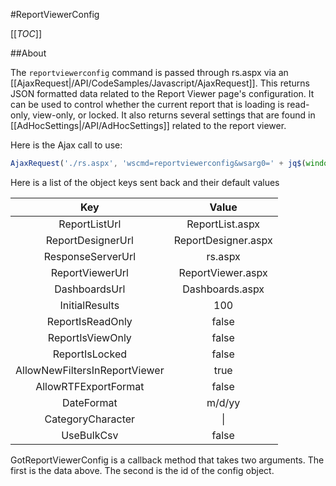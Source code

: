#ReportViewerConfig

[[_TOC_]]

##About

The ``reportviewerconfig`` command is passed through rs.aspx via an [[AjaxRequest|/API/CodeSamples/Javascript/AjaxRequest]]. This returns JSON formatted data related to the Report Viewer page's configuration. It can be used to control whether the current report that is loading is read-only, view-only, or locked. It also returns several settings that are found in [[AdHocSettings|/API/AdHocSettings]] related to the report viewer.

Here is the Ajax call to use:

```javascript
AjaxRequest('./rs.aspx', 'wscmd=reportviewerconfig&wsarg0=' + jq$(window).width() + '&wsarg1=' + jq$(window).height(), GotReportViewerConfig, null, 'reportviewerconfig');
```

Here is a list of the object keys sent back and their default values

|Key|Value|
|:-:|:---:|
|ReportListUrl|ReportList.aspx|
|ReportDesignerUrl|ReportDesigner.aspx|		
|ResponseServerUrl|rs.aspx|
|ReportViewerUrl|ReportViewer.aspx|
|DashboardsUrl|Dashboards.aspx|		
|InitialResults|100|
|ReportIsReadOnly|false|
|ReportIsViewOnly|false|
|ReportIsLocked|false|
|AllowNewFiltersInReportViewer|true|
|AllowRTFExportFormat|false|
|DateFormat|m/d/yy|
|CategoryCharacter|\\|
|UseBulkCsv|false|

GotReportViewerConfig is a callback method that takes two arguments. The first is the data above. The second is the id of the config object.
